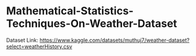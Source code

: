 # Mathematical-Statistics-Techniques-On-Weather-Dataset
Dataset Link: https://www.kaggle.com/datasets/muthuj7/weather-dataset?select=weatherHistory.csv
